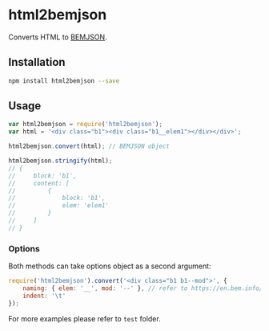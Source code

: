 # html2bemjson

Converts HTML to [BEMJSON](https://en.bem.info/technology/bemjson/).

## Installation
```sh
npm install html2bemjson --save
```

## Usage
```js
var html2bemjson = require('html2bemjson');
var html = '<div class="b1"><div class="b1__elem1"></div></div>';

html2bemjson.convert(html); // BEMJSON object

html2bemjson.stringify(html);
// {
//     block: 'b1',
//     content: [
//         {
//             block: 'b1',
//             elem: 'elem1'
//         }
//     ]
// }
```

### Options
Both methods can take options object as a second argument:
```js
require('html2bemjson').convert('<div class="b1 b1--mod">', {
    naming: { elem: '__', mod: '--' }, // refer to https://en.bem.info/tools/bem/bem-naming/ for details
    indent: '\t'
});
```

For more examples please refer to `test` folder.
